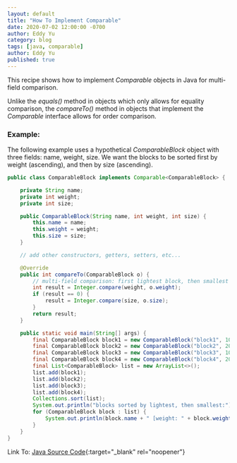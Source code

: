 ```yaml
---
layout: default
title: "How To Implement Comparable"
date: 2020-07-02 12:00:00 -0700
author: Eddy Yu
category: blog
tags: [java, comparable]
author: Eddy Yu
published: true
---
```


This recipe shows how to implement _Comparable_ objects in Java for multi-field
comparison.

Unlike the _equals()_ method in objects which only allows for equality 
comparison, the _compareTo()_ method in objects that implement the _Comparable_ 
interface allows for order comparison.

### Example:
The following example uses a hypothetical _ComparableBlock_ object with three 
fields: name, weight, size. We want the blocks to be sorted first by weight
(ascending), and then by size (ascending). 
```java
public class ComparableBlock implements Comparable<ComparableBlock> {

    private String name;
    private int weight;
    private int size;

    public ComparableBlock(String name, int weight, int size) {
        this.name = name;
        this.weight = weight;
        this.size = size;
    }

    // add other constructors, getters, setters, etc...

    @Override
    public int compareTo(ComparableBlock o) {
        // multi-field comparison: first lightest block, then smallest block
        int result = Integer.compare(weight, o.weight);
        if (result == 0) {
            result = Integer.compare(size, o.size);
        }
        return result;
    }

    public static void main(String[] args) {
        final ComparableBlock block1 = new ComparableBlock("block1", 10, 2);
        final ComparableBlock block2 = new ComparableBlock("block2", 20, 1);
        final ComparableBlock block3 = new ComparableBlock("block3", 10, 1);
        final ComparableBlock block4 = new ComparableBlock("block4", 20, 2);
        final List<ComparableBlock> list = new ArrayList<>();
        list.add(block1);
        list.add(block2);
        list.add(block3);
        list.add(block4);
        Collections.sort(list);
        System.out.println("blocks sorted by lightest, then smallest:");
        for (ComparableBlock block : list) {
            System.out.println(block.name + " [weight: " + block.weight + "][size: " + block.size + "]");
        }
    }
}
```
Link To: [Java Source Code](https://github.com/eddycyu/learnbyexample/blob/master/src/main/java/dev/eddycyu/comparison/ComparableBlock.java){:target="_blank" rel="noopener"}
